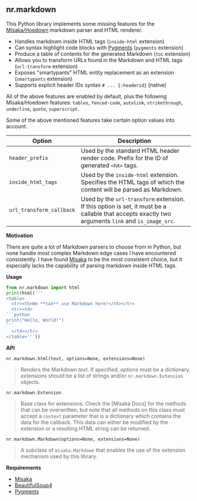 ## nr.markdown

  [Misaka]: https://github.com/FSX/misaka
  [Pygments]: http://pygments.org/

This Python library implements some missing features for the
[Misaka/Hoedown][Misaka] markdown parser and HTML renderer.

* Handles markdown inside HTML tags (`inside-html` extension)
* Can syntax highlight code blocks with [Pygments] (`pygments` extension)
* Produce a table of contents for the generated Markdown (`toc` extension)
* Allows you to transform URLs found in the Markdown and HTML tags (`url-transform` extension)
* Exposes "smartypants" HTML entity replacement as an extension (`smartypants` extension)
* Supports explicit header IDs syntax `# ... {:headerid}` (native)

All of the above features are enabled by default, plus the following
Misaka/Hoedown features: `tables`, `fenced-code`, `autolink`, `strikethrough`,
`underline`, `quote`, `superscript`.

Some of the above mentioned features take certain option values into account.

| Option | Description |
| ------ | ----------- |
| `header_prefix` | Used by the standard HTML header render code. Prefix for the ID of generated `<hX>` tags. |
| `inside_html_tags` | Used by the `inside-html` extension. Specifies the HTML tags of which the content will be parsed as Markdown. |
| `url_transform_callback` | Used by the `url-transform` extension. If this option is set, it must be a callable that accepts exactly two arguments `link` and `is_image_src`. |

__Motivation__

There are quite a lot of Markdown parsers to choose from in Python, but none
handle most complex Markdown edge cases I have encountered consistently. I
have found [Misaka] to be the most consistent choice, but it especially lacks
the capability of parsing markdown inside HTML tags.

__Usage__

`````python
from nr.markdown import html
print(html('''
<table>
  <tr><th>We **can** use Markdown here!</th></tr>
  <tr><td>
```python
print("Hello, World!")
```
  </td></tr>
</table>'''))
`````

__API__

`nr.markdown.html(text, options=None, extensions=None)`

> Renders the Markdown *text*. If specified, *options* must be a dictionary.
> *extensions* should be a list of strings and/or `nr.markdown.Extension`
> objects.

`nr.markdown.Extension`

> Base class for extensions. Check the [Misaka Docs] for the methods that
> can be overwritten, but note that all methods on this class must accept
> a `context` parameter that is a dictionary which contains the data for
> the callback. This data can either be modified by the extension or a
> resulting HTML string can be returned.

`nr.markdown.Markdown(options=None, extensions=None)`

> A subclass of `misaka.Markdown` that enables the use of the extension
> mechanism used by this library.

__Requirements__

* [Misaka]
* [BeautifulSoup4](https://www.crummy.com/software/BeautifulSoup/bs4/doc/)
* [Pygments]
